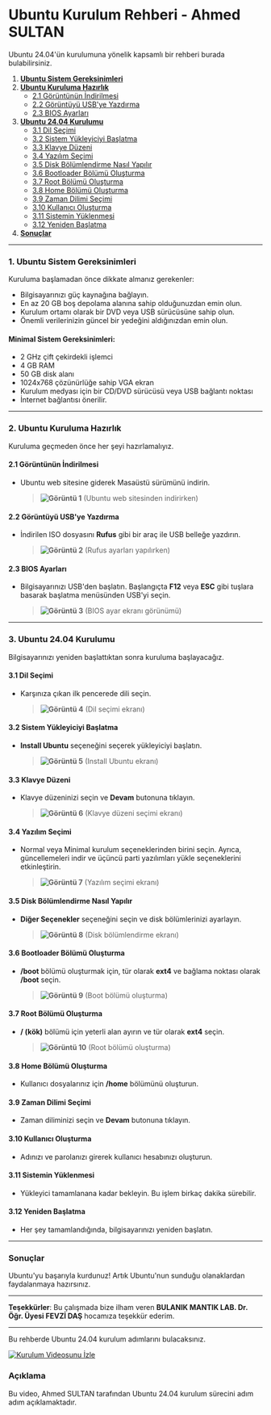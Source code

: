 # Ubuntu Kurulum Rehberi - Ahmed SULTAN

Ubuntu 24.04'ün kurulumuna yönelik kapsamlı bir rehberi burada bulabilirsiniz.

1. [**Ubuntu Sistem Gereksinimleri**](#ubuntu-sistem-gereksinimleri)
2. [**Ubuntu Kuruluma Hazırlık**](#ubuntu-kuruluma-hazırlık)
   - [2.1 Görüntünün İndirilmesi](#21-görüntünün-indirilmesi)
   - [2.2 Görüntüyü USB'ye Yazdırma](#22-görüntüyü-usbye-yazdırma)
   - [2.3 BIOS Ayarları](#23-bios-ayarları)
3. [**Ubuntu 24.04 Kurulumu**](#ubuntu-2404-kurulumu)
   - [3.1 Dil Seçimi](#31-dil-seçimi)
   - [3.2 Sistem Yükleyiciyi Başlatma](#32-sistem-yükleyiciyi-başlatma)
   - [3.3 Klavye Düzeni](#33-klavye-düzeni)
   - [3.4 Yazılım Seçimi](#34-yazılım-seçimi)
   - [3.5 Disk Bölümlendirme Nasıl Yapılır](#35-disk-bölümlendirme-nasıl-yapılır)
   - [3.6 Bootloader Bölümü Oluşturma](#36-bootloader-bölümü-oluşturma)
   - [3.7 Root Bölümü Oluşturma](#37-root-bölümü-oluşturma)
   - [3.8 Home Bölümü Oluşturma](#38-home-bölümü-oluşturma)
   - [3.9 Zaman Dilimi Seçimi](#39-zaman-dilimi-seçimi)
   - [3.10 Kullanıcı Oluşturma](#310-kullanıcı-oluşturma)
   - [3.11 Sistemin Yüklenmesi](#311-sistemin-yüklenmesi)
   - [3.12 Yeniden Başlatma](#312-yeniden-başlatma)
4. [**Sonuçlar**](#sonuçlar)

---

### 1. Ubuntu Sistem Gereksinimleri

Kuruluma başlamadan önce dikkate almanız gerekenler:

- Bilgisayarınızı güç kaynağına bağlayın.
- En az 20 GB boş depolama alanına sahip olduğunuzdan emin olun.
- Kurulum ortamı olarak bir DVD veya USB sürücüsüne sahip olun.
- Önemli verilerinizin güncel bir yedeğini aldığınızdan emin olun.

#### Minimal Sistem Gereksinimleri:
- 2 GHz çift çekirdekli işlemci
- 4 GB RAM
- 50 GB disk alanı
- 1024x768 çözünürlüğe sahip VGA ekran
- Kurulum medyası için bir CD/DVD sürücüsü veya USB bağlantı noktası
- İnternet bağlantısı önerilir.

---

### 2. Ubuntu Kuruluma Hazırlık

Kuruluma geçmeden önce her şeyi hazırlamalıyız.

#### 2.1 Görüntünün İndirilmesi
- Ubuntu web sitesine giderek Masaüstü sürümünü indirin.
  
   > **![Görüntü 1](https://github.com/user-attachments/assets/14a57c47-76d0-4faa-bbab-b74875501157)** (Ubuntu web sitesinden indirirken)

#### 2.2 Görüntüyü USB'ye Yazdırma
- İndirilen ISO dosyasını **Rufus** gibi bir araç ile USB belleğe yazdırın.
  
   > **![Görüntü 2](https://github.com/user-attachments/assets/459dc9f7-7a0a-4707-94f4-acc3d2caae2a)** (Rufus ayarları yapılırken)

#### 2.3 BIOS Ayarları
- Bilgisayarınızı USB'den başlatın. Başlangıçta **F12** veya **ESC** gibi tuşlara basarak başlatma menüsünden USB'yi seçin.

   > **![Görüntü 3](https://github.com/user-attachments/assets/65cdddd7-d396-45e0-a006-88076d3a302b)** (BIOS ayar ekranı görünümü)

---

### 3. Ubuntu 24.04 Kurulumu

Bilgisayarınızı yeniden başlattıktan sonra kuruluma başlayacağız.

#### 3.1 Dil Seçimi
- Karşınıza çıkan ilk pencerede dili seçin.
  
   > **![Görüntü 4](https://github.com/user-attachments/assets/02486d94-e0de-4bdd-bd22-195d02cb9d50)** (Dil seçimi ekranı)

#### 3.2 Sistem Yükleyiciyi Başlatma
- **Install Ubuntu** seçeneğini seçerek yükleyiciyi başlatın.
  
   > **![Görüntü 5](https://github.com/user-attachments/assets/53abf43c-8ea0-41ef-b67c-422123fc7f65)** (Install Ubuntu ekranı)

#### 3.3 Klavye Düzeni
- Klavye düzeninizi seçin ve **Devam** butonuna tıklayın.
  
   > **![Görüntü 6](https://github.com/user-attachments/assets/e5742653-b912-4c6d-9b9d-9569b0699a04)** (Klavye düzeni seçimi ekranı)

#### 3.4 Yazılım Seçimi
- Normal veya Minimal kurulum seçeneklerinden birini seçin. Ayrıca, güncellemeleri indir ve üçüncü parti yazılımları yükle seçeneklerini etkinleştirin.

   > **![Görüntü 7](https://github.com/user-attachments/assets/95f87462-75f0-48b2-aa9e-69fe52dd1051)** (Yazılım seçimi ekranı)

#### 3.5 Disk Bölümlendirme Nasıl Yapılır
- **Diğer Seçenekler** seçeneğini seçin ve disk bölümlerinizi ayarlayın.

   > **![Görüntü 8](https://github.com/user-attachments/assets/3b6e7e62-1663-41ef-b76a-7dbe7cb3b7e6)** (Disk bölümlendirme ekranı)

#### 3.6 Bootloader Bölümü Oluşturma
- **/boot** bölümü oluşturmak için, tür olarak **ext4** ve bağlama noktası olarak **/boot** seçin.

   > **![Görüntü 9](https://github.com/user-attachments/assets/13189d8e-70e9-4523-a1bf-49826d058eee)** (Boot bölümü oluşturma)

#### 3.7 Root Bölümü Oluşturma
- **/ (kök)** bölümü için yeterli alan ayırın ve tür olarak **ext4** seçin.

   > **![Görüntü 10](https://github.com/user-attachments/assets/66e9c73a-05a7-4de8-b14f-b1540f0de60b)** (Root bölümü oluşturma)

#### 3.8 Home Bölümü Oluşturma
- Kullanıcı dosyalarınız için **/home** bölümünü oluşturun.

#### 3.9 Zaman Dilimi Seçimi
- Zaman diliminizi seçin ve **Devam** butonuna tıklayın.

#### 3.10 Kullanıcı Oluşturma
- Adınızı ve parolanızı girerek kullanıcı hesabınızı oluşturun.

#### 3.11 Sistemin Yüklenmesi
- Yükleyici tamamlanana kadar bekleyin. Bu işlem birkaç dakika sürebilir.

#### 3.12 Yeniden Başlatma
- Her şey tamamlandığında, bilgisayarınızı yeniden başlatın.

---

### Sonuçlar
Ubuntu'yu başarıyla kurdunuz! Artık Ubuntu'nun sunduğu olanaklardan faydalanmaya hazırsınız.

---

**Teşekkürler**: Bu çalışmada bize ilham veren **BULANIK MANTIK LAB. Dr. Öğr. Üyesi FEVZİ DAŞ** hocamıza teşekkür ederim.

---

Bu rehberde Ubuntu 24.04 kurulum adımlarını bulacaksınız.

[![Kurulum Videosunu İzle](https://github.com/user-attachments/assets/f9b6a8b4-2466-47e2-abdd-78df16444156)](https://youtu.be/fSY4e3YqIiQ")

### Açıklama
Bu video, Ahmed SULTAN tarafından Ubuntu 24.04 kurulum sürecini adım adım açıklamaktadır.







